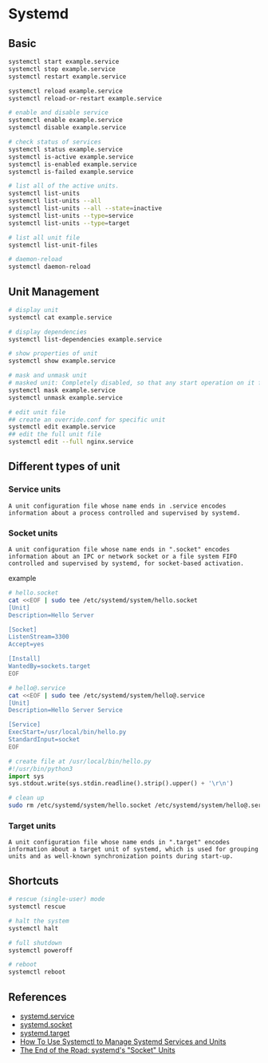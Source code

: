 # Systemd



## Basic

```bash
systemctl start example.service
systemctl stop example.service
systemctl restart example.service

systemctl reload example.service
systemctl reload-or-restart example.service

# enable and disable service
systemctl enable example.service
systemctl disable example.service

# check status of services
systemctl status example.service
systemctl is-active example.service
systemctl is-enabled example.service
systemctl is-failed example.service

# list all of the active units.
systemctl list-units
systemctl list-units --all
systemctl list-units --all --state=inactive
systemctl list-units --type=service
systemctl list-units --type=target

# list all unit file
systemctl list-unit-files

# daemon-reload
systemctl daemon-reload

```



## Unit Management

```bash
# display unit
systemctl cat example.service

# display dependencies
systemctl list-dependencies example.service

# show properties of unit
systemctl show example.service

# mask and unmask unit
# masked unit: Completely disabled, so that any start operation on it fails
systemctl mask example.service
systemctl unmask example.service

# edit unit file
## create an override.conf for specific unit
systemctl edit example.service
## edit the full unit file
systemctl edit --full nginx.service

```



## Different types of unit

### Service units

```
A unit configuration file whose name ends in .service encodes information about a process controlled and supervised by systemd.
```

### Socket units

```
A unit configuration file whose name ends in ".socket" encodes information about an IPC or network socket or a file system FIFO controlled and supervised by systemd, for socket-based activation.
```

example

```bash
# hello.socket
cat <<EOF | sudo tee /etc/systemd/system/hello.socket
[Unit]
Description=Hello Server

[Socket]
ListenStream=3300
Accept=yes

[Install]
WantedBy=sockets.target
EOF
```

```bash
# hello@.service
cat <<EOF | sudo tee /etc/systemd/system/hello@.service
[Unit]
Description=Hello Server Service

[Service]
ExecStart=/usr/local/bin/hello.py
StandardInput=socket
EOF
```

```python
# create file at /usr/local/bin/hello.py
#!/usr/bin/python3
import sys
sys.stdout.write(sys.stdin.readline().strip().upper() + '\r\n')
```

```bash
# clean up
sudo rm /etc/systemd/system/hello.socket /etc/systemd/system/hello@.service /usr/local/bin/hello.py
```

### Target units

```
A unit configuration file whose name ends in ".target" encodes information about a target unit of systemd, which is used for grouping units and as well-known synchronization points during start-up.
```



## Shortcuts

```bash
# rescue (single-user) mode
systemctl rescue

# halt the system
systemctl halt

# full shutdown
systemctl poweroff

# reboot
systemctl reboot
```



## References

- [systemd.service ](https://www.freedesktop.org/software/systemd/man/systemd.service.html)
- [systemd.socket](https://www.freedesktop.org/software/systemd/man/systemd.socket.html)
- [systemd.target](https://www.freedesktop.org/software/systemd/man/systemd.target.html)
- [How To Use Systemctl to Manage Systemd Services and Units](https://www.digitalocean.com/community/tutorials/how-to-use-systemctl-to-manage-systemd-services-and-units)
- [The End of the Road: systemd's "Socket" Units](https://www.linux.com/blog/end-road-systemds-socket-units)

